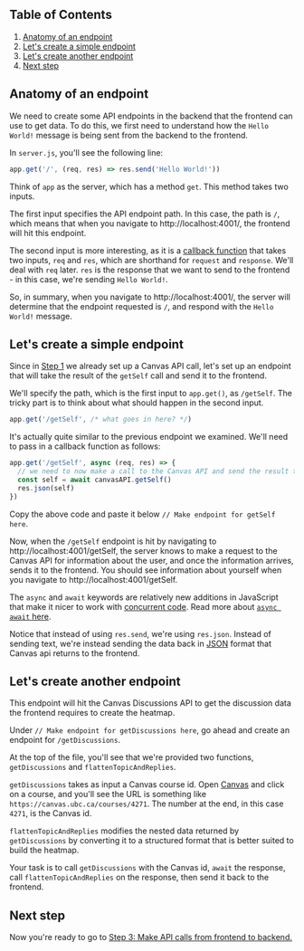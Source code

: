 ## Table of Contents
1. [Anatomy of an endpoint](#anatomy-of-an-endpoint)
1. [Let's create a simple endpoint](#lets-create-a-simple-endpoint)
1. [Let's create another endpoint](#lets-create-another-endpoint)
1. [Next step](#next-step)

## Anatomy of an endpoint
We need to create some API endpoints in the backend that the frontend can use to get data. To do this, we first need to understand how the `Hello World!` message is being sent from the backend to the frontend.

In `server.js`, you'll see the following line:
```js
app.get('/', (req, res) => res.send('Hello World!'))
```
Think of `app` as the server, which has a method `get`. This method takes two inputs.

The first input specifies the API endpoint path. In this case, the path is `/`, which means that when you navigate to http://localhost:4001/, the frontend will hit this endpoint.

The second input is more interesting, as it is a [callback function](https://developer.mozilla.org/en-US/docs/Glossary/Callback_function) that takes two inputs, `req` and `res`, which are shorthand for `request` and `response`. We'll deal with `req` later. `res` is the response that we want to send to the frontend - in this case, we're sending `Hello World!`.

So, in summary, when you navigate to http://localhost:4001/, the server will determine that the endpoint requested is `/`, and respond with the `Hello World!` message.

## Let's create a simple endpoint
Since in [Step 1](1-Canvas-API-Token.md) we already set up a Canvas API call, let's set up an endpoint that will take the result of the `getSelf` call and send it to the frontend.

We'll specify the path, which is the first input to `app.get()`, as `/getSelf`. The tricky part is to think about what should happen in the second input.

```js
app.get('/getSelf', /* what goes in here? */)
```

It's actually quite similar to the previous endpoint we examined. We'll need to pass in a callback function as follows:

```js
app.get('/getSelf', async (req, res) => {
  // we need to now make a call to the Canvas API and send the result to the frontend
  const self = await canvasAPI.getSelf()
  res.json(self)
})
```

Copy the above code and paste it below `// Make endpoint for getSelf here`.

Now, when the `/getSelf` endpoint is hit by navigating to http://localhost:4001/getSelf, the server knows to make a request to the Canvas API for information about the user, and once the information arrives, sends it to the frontend. You should see information about yourself when you navigate to http://localhost:4001/getSelf.

The `async` and `await` keywords are relatively new additions in JavaScript that make it nicer to work with [concurrent code](https://en.wikipedia.org/wiki/Concurrency_(computer_science)). Read more about [`async await` here](https://expeditedsecurity.com/blog/javascript-equals-async-await/).

Notice that instead of using `res.send`, we're using `res.json`. Instead of sending text, we're instead sending the data back in [JSON](https://en.wikipedia.org/wiki/JSON) format that Canvas api returns to the frontend.

## Let's create another endpoint
This endpoint will hit the Canvas Discussions API to get the discussion data the frontend requires to create the heatmap.

Under `// Make endpoint for getDiscussions here`, go ahead and create an endpoint for `/getDiscussions`.

At the top of the file, you'll see that we're provided two functions, `getDiscussions` and `flattenTopicAndReplies`.

`getDiscussions` takes as input a Canvas course id. Open [Canvas](https://canvas.ubc.ca/) and click on a course, and you'll see the URL is something like `https://canvas.ubc.ca/courses/4271`. The number at the end, in this case `4271`, is the Canvas id.

`flattenTopicAndReplies` modifies the nested data returned by `getDiscussions` by converting it to a structured format that is better suited to build the heatmap.

Your task is to call `getDiscussions` with the Canvas id, `await` the response, call `flattenTopicAndReplies` on the response, then send it back to the frontend.

## Next step
Now you're ready to go to [Step 3: Make API calls from frontend to backend.](3-Make-API-Calls.md)